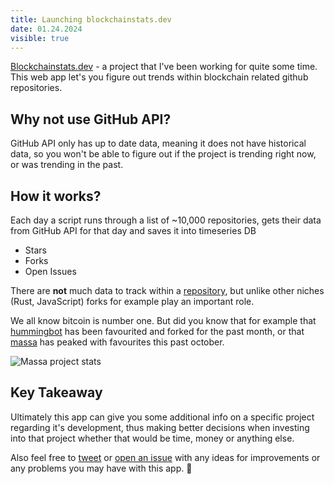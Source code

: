 ```yaml
---
title: Launching blockchainstats.dev
date: 01.24.2024
visible: true
---
```


[Blockchainstats.dev](https://blockchainstats.dev) - a project that I've been working for quite some time.
This web app let's you figure out trends within blockchain related github repositories.

## Why not use GitHub API?

GitHub API only has up to date data, meaning it does not have historical data, so you won't be able to figure out if the project is trending right now, or was trending in the past.

## How it works?

Each day a script runs through a list of ~10,000 repositories, gets their data from GitHub API for that day and saves it into timeseries DB

* Stars
* Forks
* Open Issues

There are __not__ much data to track within a [repository](https://github.com/bitcoin/bitcoin), but unlike other niches (Rust, JavaScript) forks for example play an important role.

We all know bitcoin is number one. But did you know that for example that [hummingbot](https://www.blockchainstats.dev/projects/hummingbot/hummingbot) has been favourited and forked for the past month, or that [massa](https://www.blockchainstats.dev/projects/massalabs/massa) has peaked with favourites this past october.

![Massa project stats](/images/massa-stats.png)

## Key Takeaway

Ultimately this app can give you some additional info on a specific project regarding it's development, thus making better decisions when investing into that project whether that would be time, money or anything else.

Also feel free to [tweet](https://twitter.com/JavaScriptLead) or [open an issue](https://github.com/ColtHands/blockchainstats.dev) with any ideas for improvements or any problems you may have with this app. 🙂
